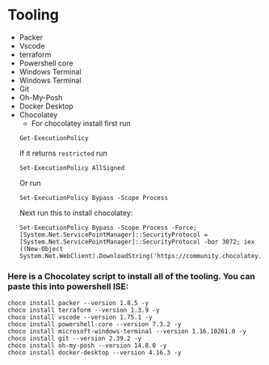 # Tooling

- Packer
- Vscode
- terraform
- Powershell core
- Windows Terminal
- Windows Terminal
- Git
- Oh-My-Posh
- Docker Desktop
- Chocolatey
  - For chocolatey install first run  
  ```
  Get-ExecutionPolicy
  ```
  If it returns `restricted` run 
  ```
  Set-ExecutionPolicy AllSigned
  ```
  Or run 
  ```
  Set-ExecutionPolicy Bypass -Scope Process
  ```
  Next run this to install chocolatey:
  ```
  Set-ExecutionPolicy Bypass -Scope Process -Force; [System.Net.ServicePointManager]::SecurityProtocol = [System.Net.ServicePointManager]::SecurityProtocol -bor 3072; iex ((New-Object System.Net.WebClient).DownloadString('https://community.chocolatey.org/install.ps1'))
  ```
 
### Here is a  Chocolatey script to install all of the tooling. You can paste this into powershell ISE:


```
choco install packer --version 1.8.5 -y
choco install terraform --version 1.3.9 -y
choco install vscode --version 1.75.1 -y
choco install powershell-core --version 7.3.2 -y
choco install microsoft-windows-terminal --version 1.16.10261.0 -y
choco install git --version 2.39.2 -y
choco install oh-my-posh --version 14.8.0 -y
choco install docker-desktop --version 4.16.3 -y
